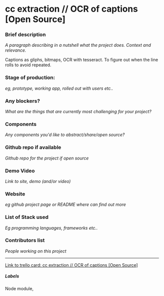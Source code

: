 # cc extraction // OCR of captions [Open Source]

### Brief description 
*A paragraph describing in a nutshell what the project does. Context and relevance.*

Captions as gliphs, bitmaps, OCR with tesseract. To figure out when the line rolls to avoid repeated. 

### Stage of production: 
*eg, prototype, working app, rolled out with users etc..*

### Any blockers? 
*What are the things that are currently most challenging for your project?*

### Components 
*Any components you'd like to abstract/share/open source?*

### Github repo if available
*Github repo for the project if open source*

### Demo Video 
*Link to site, demo (and/or video)*

### Website 
*eg github project page or README where can find out more*

### List of Stack used 
*Eg programming languages, frameworks etc..*

### Contributors list 
*People working on this project*

---

[Link to trello card: cc extraction // OCR of captions [Open Source]](https://trello.com/c/Buaad1CC)

##### Labels

Node module, 